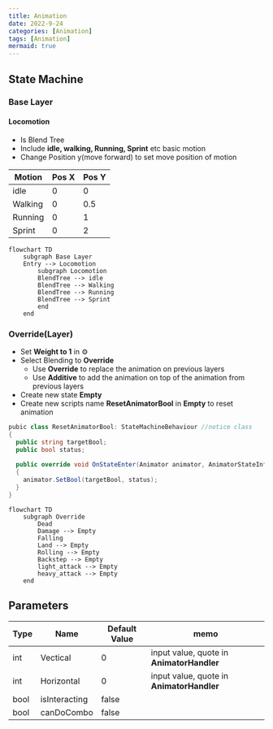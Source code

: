 ```yaml
---
title: Animation
date: 2022-9-24
categories: [Animation]
tags: [Animation]
mermaid: true
---
```


## State Machine

### Base Layer

#### Locomotion

- Is Blend Tree
- Include **idle, walking, Running, Sprint** etc basic motion
- Change Position y(move forward) to set move position of motion

| Motion  | Pos X | Pos Y |
| ------- | ----- | ----- |
| idle    | 0     | 0     |
| Walking | 0     | 0.5   |
| Running | 0     | 1     |
| Sprint  | 0     | 2     |



```mermaid
flowchart TD
	subgraph Base Layer
	Entry --> Locomotion
		subgraph Locomotion
		BlendTree --> idle
		BlendTree --> Walking
		BlendTree --> Running
		BlendTree --> Sprint
		end
	end
```



### Override(Layer)

- Set **Weight to 1** in ⚙️
- Select Blending to **Override**
  - Use **Override** to replace the animation on previous layers
  - Use **Additive** to add the animation on top of the animation from previous layers
- Create new state **Empty**
- Create new scripts name **ResetAnimatorBool** in **Empty** to reset animation

```csharp
pubic class ResetAnimatorBool: StateMachineBehaviour //notice class
{
  public string targetBool;
  public bool status;
  
  public override void OnStateEnter(Animator animator, AnimatorStateInfo stateInfo, int layerIndex)
  {
    animator.SetBool(targetBool, status);
  }
}
```





```mermaid
flowchart TD
	subgraph Override
		Dead
		Damage --> Empty
		Falling
		Land --> Empty
		Rolling --> Empty
		Backstep --> Empty
		light_attack --> Empty
		heavy_attack --> Empty
	end
```



## Parameters

| Type | Name          | Default Value | memo                                      |
| ---- | ------------- | ------------- | ----------------------------------------- |
| int  | Vectical      | 0             | input value, quote in **AnimatorHandler** |
| int  | Horizontal    | 0             | input value, quote in **AnimatorHandler** |
| bool | isInteracting | false         |                                           |
| bool | canDoCombo    | false         |                                           |

